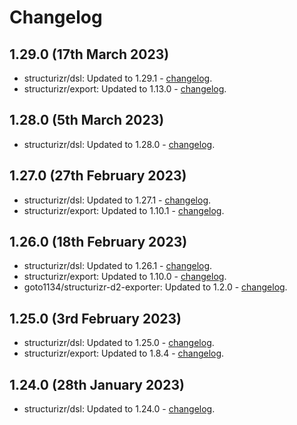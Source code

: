 # Changelog

## 1.29.0 (17th March 2023)

- structurizr/dsl: Updated to 1.29.1 - [changelog](https://github.com/structurizr/dsl/releases/tag/v1.29.1).
- structurizr/export: Updated to 1.13.0 - [changelog](https://github.com/structurizr/export/releases/tag/v1.13.0).

## 1.28.0 (5th March 2023)

- structurizr/dsl: Updated to 1.28.0 - [changelog](https://github.com/structurizr/dsl/releases).

## 1.27.0 (27th February 2023)

- structurizr/dsl: Updated to 1.27.1 - [changelog](https://github.com/structurizr/dsl/releases).
- structurizr/export: Updated to 1.10.1 - [changelog](https://github.com/structurizr/export/releases).

## 1.26.0 (18th February 2023)

- structurizr/dsl: Updated to 1.26.1 - [changelog](https://github.com/structurizr/dsl/releases).
- structurizr/export: Updated to 1.10.0 - [changelog](https://github.com/structurizr/export/releases).
- goto1134/structurizr-d2-exporter: Updated to 1.2.0 - [changelog](https://github.com/goto1134/structurizr-d2-exporter/releases).

## 1.25.0 (3rd February 2023)

- structurizr/dsl: Updated to 1.25.0 - [changelog](https://github.com/structurizr/dsl/releases).
- structurizr/export: Updated to 1.8.4 - [changelog](https://github.com/structurizr/export/releases).

## 1.24.0 (28th January 2023)

- structurizr/dsl: Updated to 1.24.0 - [changelog](https://github.com/structurizr/dsl/releases).
